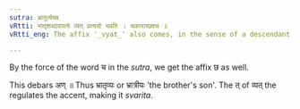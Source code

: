 ```yaml
---
sutra: भ्रातुर्व्यच्च
vRtti: भातृशब्दादपत्ये व्यत् प्रत्ययो भवति । चकाराच्छश्च ॥
vRtti_eng: The affix '_vyat_' also comes, in the sense of a descendant, after the word 'भ्रातृ' ॥

---
```

By the force of the word च in the _sutra_, we get the affix छ as well.

This debars अण् ॥ Thus भ्रातृव्यः or भ्रात्रीयः 'the brother's son'. The त् of व्यत् the regulates the accent, making it _svarita_.